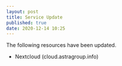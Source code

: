 ```yaml
---
layout: post
title: Service Update
published: true
date: 2020-12-14 10:25
---
```

The following resources have been updated.
 - Nextcloud (cloud.astragroup.info)
